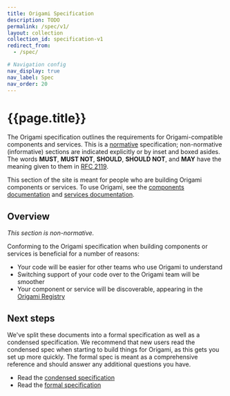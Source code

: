 ```yaml
---
title: Origami Specification
description: TODO
permalink: /spec/v1/
layout: collection
collection_id: specification-v1
redirect_from:
  - /spec/

# Navigation config
nav_display: true
nav_label: Spec
nav_order: 20
---
```



# {{page.title}}

The Origami specification outlines the requirements for Origami-compatible components and services. This is a <a href="https://www.w3.org/TR/qaframe-spec/"  >normative</a> specification; non-normative (informative) sections are indicated explicitly or by inset and boxed asides. The words **MUST**, **MUST NOT**, **SHOULD**, **SHOULD NOT**, and **MAY** have the meaning given to them in <a href="http://www.ietf.org/rfc/rfc2119.txt"  >RFC 2119</a>.

<aside>
	This section of the site is meant for people who are building Origami components or services. To use Origami, see the <a href="/docs/components/">components documentation</a> and <a href="/docs/services/">services documentation</a>.
</aside>


## Overview

_This section is non-normative._

Conforming to the Origami specification when building components or services is beneficial for a number of reasons:

  - Your code will be easier for other teams who use Origami to understand
  - Switching support of your code over to the Origami team will be smoother
  - Your component or service will be discoverable, appearing in the [Origami Registry](https://registry.origami.ft.com/components)


## Next steps

We've split these documents into a formal specification as well as a condensed specification. We recommend that new users read the condensed spec when starting to build things for Origami, as this gets you set up more quickly. The formal spec is meant as a comprehensive reference and should answer any additional questions you have.

  - Read the [condensed specification](/spec/v1/condensed/)
  - Read the [formal specification](/spec/v1/formal/)
